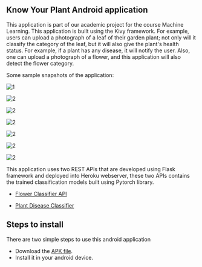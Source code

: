 ## Know Your Plant Android application

This application is part of our academic project for the course Machine Learning. This application is built using the Kivy framework. For example, users can upload a photograph of a leaf of their garden plant; not only will it classify the category of the leaf, but it will also give the plant's health status. For example, if a plant has any disease, it will notify the user. Also, one can upload a photograph of a flower, and this application will also detect the flower category.

Some sample snapshots of the application: 

![1](images/screenshot1.png)

![2](images/screenshot2.png)

![2](images/screenshot3.png)

![2](images/screenshot5.png)

![2](images/screenshot6.png)

![2](images/screenshot7.png)

![2](images/screenshot8.png)



This application uses two REST APIs that are developed using Flask framework and deployed into Heroku webserver, these two APIs contains the trained classification models built using Pytorch library.

- [Flower Classifier API](https://github.com/DeewakarChakraborty/FlowerClassifier.git)

- [Plant Disease Classifier](https://github.com/DeewakarChakraborty/PlantDiseaseClassifier.git)

  

## Steps to install

There are two simple steps to use this android application

- Download the [APK file](https://drive.google.com/file/d/1Jn0FMIxDEXLHOOuXqnr1lxzHec6fkHIr/view?usp=sharing).
- Install it in your android device.

